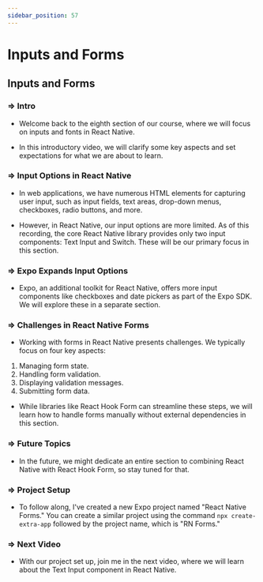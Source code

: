 ```yaml
---
sidebar_position: 57
---
```


# Inputs and Forms

## **Inputs and Forms**

>

### **=>** Intro

- Welcome back to the eighth section of our course, where we will focus on inputs and fonts in React Native.

- In this introductory video, we will clarify some key aspects and set expectations for what we are about to learn.

### **=>** Input Options in React Native

- In web applications, we have numerous HTML elements for capturing user input, such as input fields, text areas, drop-down menus, checkboxes, radio buttons, and more.

- However, in React Native, our input options are more limited. As of this recording, the core React Native library provides only two input components: Text Input and Switch. These will be our primary focus in this section.

### **=>** Expo Expands Input Options

- Expo, an additional toolkit for React Native, offers more input components like checkboxes and date pickers as part of the Expo SDK. We will explore these in a separate section.

### **=>** Challenges in React Native Forms

- Working with forms in React Native presents challenges. We typically focus on four key aspects:

1. Managing form state.
2. Handling form validation.
3. Displaying validation messages.
4. Submitting form data.

- While libraries like React Hook Form can streamline these steps, we will learn how to handle forms manually without external dependencies in this section.

### **=>** Future Topics

- In the future, we might dedicate an entire section to combining React Native with React Hook Form, so stay tuned for that.

### **=>** Project Setup

- To follow along, I've created a new Expo project named "React Native Forms." You can create a similar project using the command `npx create-extra-app` followed by the project name, which is "RN Forms."

### **=>** Next Video

- With our project set up, join me in the next video, where we will learn about the Text Input component in React Native.
